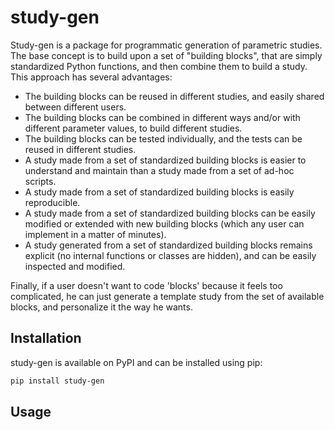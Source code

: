 # study-gen

Study-gen is a package for programmatic generation of parametric studies. The base concept is to build upon a set
of "building blocks", that are simply standardized Python functions, and then combine them to build a study. This approach has several advantages:

- The building blocks can be reused in different studies, and easily shared between different users.
- The building blocks can be combined in different ways and/or with different parameter values, to build different studies.
- The building blocks can be tested individually, and the tests can be reused in different studies.
- A study made from a set of standardized building blocks is easier to understand and maintain than a study made from a set of ad-hoc scripts.
- A study made from a set of standardized building blocks is easily reproducible.
- A study made from a set of standardized building blocks can be easily  modified or extended with new building blocks (which any user can implement in a matter of minutes).
- A study generated from a set of standardized building blocks remains explicit (no internal functions or classes are hidden), and can be easily inspected and modified.

Finally, if a user doesn't want to code 'blocks' because it feels too complicated, he can just generate a template study from the set of available blocks, and personalize it the way he wants.

## Installation

study-gen is available on PyPI and can be installed using pip:

```bash
pip install study-gen
```

## Usage


